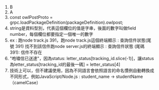 1. B
2. A
3. const owlPostProto = grpc.loadPackageDefinition(packageDefinition).owlpost;
4. string是資料型別，代表這個欄位的值是字串，後面的數字叫做field number，每個欄位都要指定一個唯一的數字
5. ex : 跑node track.js 391，跑node track.js這個終端顯示 : 查詢信件狀態(尾號 391) 找不到該信件跑node server.js的終端顯示 : 查詢信件狀態 (尾碼 391): 信件不存在
6. "咆嘯信已送達"，因為status: letter_status[tracking_id.slice(-1)]，讓status為letter_status[tracking_id的最後一碼] = letter_status[4]
7. 技術上可以，但不建議使用，因為不同語言會依照語言的命名慣例自動轉換成不同形式，例如JavaScript/Node.js : student_name → studentName（camelCase）